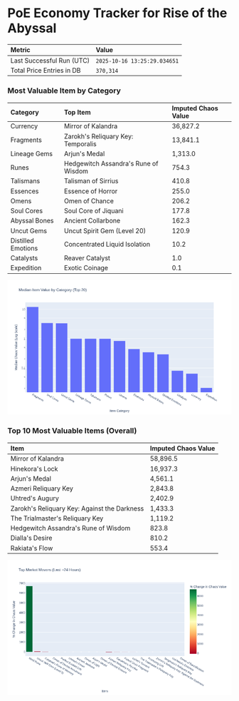# PoE Economy Tracker for Rise of the Abyssal

<!-- START_MAINTENANCE -->
| Metric | Value |
|:---|:---|
| Last Successful Run (UTC) | `2025-10-16 13:25:29.034651` |
| Total Price Entries in DB | `370,314` |

<!-- END_MAINTENANCE -->

<!-- START_DATAFRAME_DEBUG -->
<!-- END_DATAFRAME_DEBUG -->

<!-- START_CATEGORY_ANALYSIS -->
### Most Valuable Item by Category
| Category | Top Item | Imputed Chaos Value |
| :--- | :--- | :--- |
| Currency | Mirror of Kalandra | 36,827.2 |
| Fragments | Zarokh's Reliquary Key: Temporalis | 13,841.1 |
| Lineage Gems | Arjun's Medal | 1,313.0 |
| Runes | Hedgewitch Assandra's Rune of Wisdom | 754.3 |
| Talismans | Talisman of Sirrius | 410.8 |
| Essences | Essence of Horror | 255.0 |
| Omens | Omen of Chance | 206.2 |
| Soul Cores | Soul Core of Jiquani | 177.8 |
| Abyssal Bones | Ancient Collarbone | 162.3 |
| Uncut Gems | Uncut Spirit Gem (Level 20) | 120.9 |
| Distilled Emotions | Concentrated Liquid Isolation | 10.2 |
| Catalysts | Reaver Catalyst | 1.0 |
| Expedition | Exotic Coinage | 0.1 |


![Category Analysis Chart](charts/category_analysis.png)
<!-- END_ANALYSIS -->

<!-- START_ANALYSIS -->
### Top 10 Most Valuable Items (Overall)
| Item | Imputed Chaos Value |
| :--- | :--- |
| Mirror of Kalandra | 58,896.5 |
| Hinekora's Lock | 16,937.3 |
| Arjun's Medal | 4,561.1 |
| Azmeri Reliquary Key | 2,843.8 |
| Uhtred's Augury | 2,402.9 |
| Zarokh's Reliquary Key: Against the Darkness | 1,433.3 |
| The Trialmaster's Reliquary Key | 1,119.2 |
| Hedgewitch Assandra's Rune of Wisdom | 823.8 |
| Dialla's Desire | 810.2 |
| Rakiata's Flow | 553.4 |


![Market Movers Chart](charts/market_movers.png)
<!-- END_ANALYSIS -->
